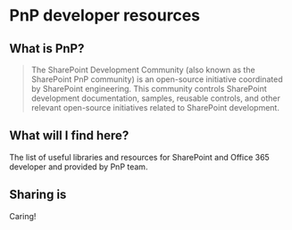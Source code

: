 # PnP developer resources

## What is PnP?

> The SharePoint Development Community (also known as the SharePoint PnP community) is an open-source initiative coordinated by SharePoint engineering. This community controls SharePoint development documentation, samples, reusable controls, and other relevant open-source initiatives related to SharePoint development.

## What will I find here?
The list of useful libraries and resources for SharePoint and Office 365 developer and provided by PnP team. 

## Sharing is
Caring!